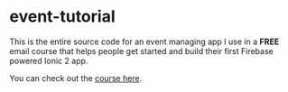 # event-tutorial

This is the entire source code for an event managing app I use in a **FREE** email course 
that helps people get started and build their first Firebase powered Ionic 2 app.

You can check out the [course here](https://javebratt.com/become-developer/).
